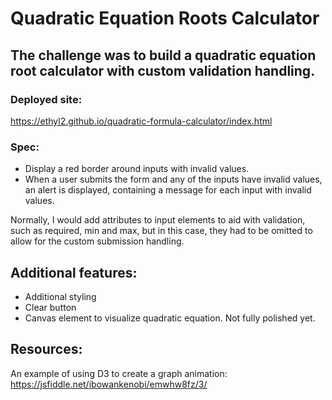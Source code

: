 # Quadratic Equation Roots Calculator

## The challenge was to build a quadratic equation root calculator with custom validation handling.

### Deployed site:

https://ethyl2.github.io/quadratic-formula-calculator/index.html

### Spec:

- Display a red border around inputs with invalid values.
- When a user submits the form and any of the inputs have invalid values, an alert is displayed, containing a message for each input with invalid values.

Normally, I would add attributes to input elements to aid with validation, such as required, min and max, but in this case, they had to be omitted to allow for the custom submission handling.

## Additional features:

- Additional styling
- Clear button
- Canvas element to visualize quadratic equation. Not fully polished yet.

## Resources:

An example of using D3 to create a graph animation: https://jsfiddle.net/ibowankenobi/emwhw8fz/3/
